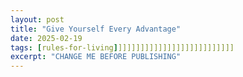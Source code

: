 ```yaml
---
layout: post
title: "Give Yourself Every Advantage"
date: 2025-02-19
tags: [rules-for-living]]]]]]]]]]]]]]]]]]]]]]]]]]]
excerpt: "CHANGE ME BEFORE PUBLISHING"
---
```

